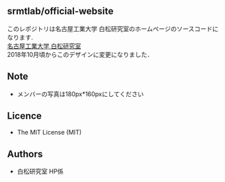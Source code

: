 srmtlab/official-website
---
このレポジトリは名古屋工業大学 白松研究室のホームページのソースコードになります.  
[名古屋工業大学 白松研究室](http://www.srmt.nitech.ac.jp)  
2018年10月頃からこのデザインに変更になりました．

Note
---
- メンバーの写真は180px*160pxにしてください

Licence
---
- The MIT License (MIT)

Authors
---
- 白松研究室 HP係
